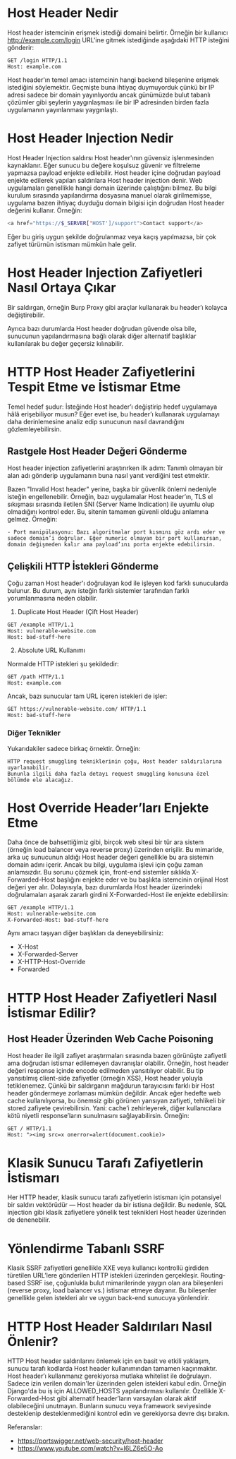 # Host Header Nedir
Host header istemcinin erişmek istediği domaini belirtir. Örneğin bir kullanıcı http://example.com/login URL'ine gitmek istediğinde aşağıdaki HTTP isteğini gönderir:

```http
GET /login HTTP/1.1
Host: example.com
```

Host header'ın temel amacı istemcinin hangi backend bileşenine erişmek istediğini söylemektir. Geçmişte buna ihtiyaç duymuyorduk çünkü bir IP adresi sadece bir domain yayınlıyordu ancak günümüzde bulut tabanlı çözümler gibi şeylerin yaygınlaşması ile bir IP adresinden birden fazla uygulamanın yayınlanması yaygınlaştı.

# Host Header Injection Nedir
Host Header Injection saldırsı Host header'ının güvensiz işlenmesinden kaynaklanır. Eğer sunucu bu değere koşulsuz güvenir ve filtreleme yapmazsa payload enjekte edilebilir. Host header içine doğrudan payload enjekte edilerek yapılan saldırılara Host header injection denir. Web uygulamaları genellikle hangi domain üzerinde çalıştığını bilmez. Bu bilgi kurulum sırasında yapılandırma dosyasına manuel olarak girilmemişse, uygulama bazen ihtiyaç duyduğu domain bilgisi için doğrudan Host header değerini kullanır. Örneğin:

```php
<a href="https://$_SERVER['HOST']/support">Contact support</a>
```

Eğer bu giriş uygun şekilde doğrulanmaz veya kaçış yapılmazsa, bir çok zafiyet türürnün istismarı mümkün hale gelir.

# Host Header Injection Zafiyetleri Nasıl Ortaya Çıkar
Bir saldırgan, örneğin Burp Proxy gibi araçlar kullanarak bu header’ı kolayca değiştirebilir.

Ayrıca bazı durumlarda Host header doğrudan güvende olsa bile, sunucunun yapılandırmasına bağlı olarak diğer alternatif başlıklar kullanılarak bu değer geçersiz kılınabilir.

# HTTP Host Header Zafiyetlerini Tespit Etme ve İstismar Etme
Temel hedef şudur:
İsteğinde Host header’ı değiştirip hedef uygulamaya hâlâ erişebiliyor musun? Eğer evet ise, bu header’ı kullanarak uygulamayı daha derinlemesine analiz edip sunucunun nasıl davrandığını gözlemleyebilirsin.

## Rastgele Host Header Değeri Gönderme
Host header injection zafiyetlerini araştırırken ilk adım:
Tanımlı olmayan bir alan adı gönderip uygulamanın buna nasıl yanıt verdiğini test etmektir.

Bazen "Invalid Host header" yerine, başka bir güvenlik önlemi nedeniyle isteğin engellenebilir.
Örneğin, bazı uygulamalar Host header’ın, TLS el sıkışması sırasında iletilen SNI (Server Name Indication) ile uyumlu olup olmadığını kontrol eder. Bu, sitenin tamamen güvenli olduğu anlamına gelmez. Örneğin:

    - Port manipülasyonu: Bazı algoritmalar port kısmını göz ardı eder ve sadece domain’i doğrular. Eğer numeric olmayan bir port kullanırsan, domain değişmeden kalır ama payload’ını porta enjekte edebilirsin.

## Çelişkili HTTP İstekleri Gönderme
Çoğu zaman Host header'ı doğrulayan kod ile işleyen kod farklı sunucularda bulunur. Bu durum, aynı isteğin farklı sistemler tarafından farklı yorumlanmasına neden olabilir.

1. Duplicate Host Header (Çift Host Header)
```http
GET /example HTTP/1.1  
Host: vulnerable-website.com  
Host: bad-stuff-here
```

2. Absolute URL Kullanımı

Normalde HTTP istekleri şu şekildedir:
```http
GET /path HTTP/1.1  
Host: example.com
```

Ancak, bazı sunucular tam URL içeren istekleri de işler:
```http
GET https://vulnerable-website.com/ HTTP/1.1  
Host: bad-stuff-here
```

### Diğer Teknikler

Yukarıdakiler sadece birkaç örnektir. Örneğin:

    HTTP request smuggling tekniklerinin çoğu, Host header saldırılarına uyarlanabilir.
    Bununla ilgili daha fazla detayı request smuggling konusuna özel bölümde ele alacağız.

# Host Override Header’ları Enjekte Etme
Daha önce de bahsettiğimiz gibi, birçok web sitesi bir tür ara sistem (örneğin load balancer veya reverse proxy) üzerinden erişilir.
Bu mimaride, arka uç sunucunun aldığı Host header değeri genellikle bu ara sistemin domain adını içerir. Ancak bu bilgi, uygulama işlevi için çoğu zaman anlamsızdır.
Bu sorunu çözmek için, front-end sistemler sıklıkla X-Forwarded-Host başlığını enjekte eder ve bu başlıkta istemcinin orijinal Host değeri yer alır. Dolayısıyla, bazı durumlarda Host header üzerindeki doğrulamaları aşarak zararlı girdini X-Forwarded-Host ile enjekte edebilirsin:

```http
GET /example HTTP/1.1
Host: vulnerable-website.com
X-Forwarded-Host: bad-stuff-here
```

Aynı amacı taşıyan diğer başlıkları da deneyebilirsiniz:
- X-Host
- X-Forwarded-Server
- X-HTTP-Host-Override
- Forwarded

# HTTP Host Header Zafiyetleri Nasıl İstismar Edilir?
## Host Header Üzerinden Web Cache Poisoning
Host header ile ilgili zafiyet araştırmaları sırasında bazen görünüşte zafiyetli ama doğrudan istismar edilemeyen davranışlar olabilir.
Örneğin, host header değeri response içinde encode edilmeden yansıtılıyor olabilir. Bu tip yansıtılmış client-side zafiyetler (örneğin XSS), Host header yoluyla tetiklenemez. Çünkü bir saldırganın mağdurun tarayıcısını farklı bir Host header göndermeye zorlaması mümkün değildir. Ancak eğer hedefte web cache kullanılıyorsa, bu önemsiz gibi görünen yansıyan zafiyeti, tehlikeli bir stored zafiyete çevirebilirsin.
Yani: cache’i zehirleyerek, diğer kullanıcılara kötü niyetli response’ların sunulmasını sağlayabilirsin. Örneğin:

```http
GET / HTTP/1.1
Host: "><img src=x onerror=alert(document.cookie)>
```

# Klasik Sunucu Tarafı Zafiyetlerin İstismarı
Her HTTP header, klasik sunucu tarafı zafiyetlerin istismarı için potansiyel bir saldırı vektörüdür — Host header da bir istisna değildir.
Bu nedenle, SQL injection gibi klasik zafiyetlere yönelik test teknikleri Host header üzerinden de denenebilir.

# Yönlendirme Tabanlı SSRF
Klasik SSRF zafiyetleri genellikle XXE veya kullanıcı kontrollü girdiden türetilen URL’lere gönderilen HTTP istekleri üzerinden gerçekleşir.
Routing-based SSRF ise, çoğunlukla bulut mimarilerinde yaygın olan ara bileşenleri (reverse proxy, load balancer vs.) istismar etmeye dayanır. Bu bileşenler genellikle gelen istekleri alır ve uygun back-end sunucuya yönlendirir.

# HTTP Host Header Saldırıları Nasıl Önlenir?

HTTP Host header saldırılarını önlemek için en basit ve etkili yaklaşım, sunucu tarafı kodlarda Host header kullanımından tamamen kaçınmaktır. Host header’ı kullanmanız gerekiyorsa mutlaka whitelist ile doğrulayın. Sadece izin verilen domain'ler üzerinden gelen istekleri kabul edin. Örneğin Django'da bu iş için ALLOWED_HOSTS yapılandırması kullanılır. Özellikle X-Forwarded-Host gibi alternatif header’ların varsayılan olarak aktif olabileceğini unutmayın. Bunların sunucu veya framework seviyesinde desteklenip desteklenmediğini kontrol edin ve gerekiyorsa devre dışı bırakın.

Referanslar:
- https://portswigger.net/web-security/host-header
- https://www.youtube.com/watch?v=I6LZ6e5O-Ao